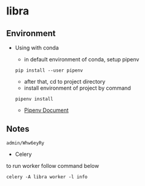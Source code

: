 # libra

## Environment

- Using with conda

    + in default environment of conda, setup pipenv
    ```
    pip install --user pipenv
    ```
    + after that, cd to project directory
    + install environment of project by command
    ```
    pipenv install
    ```
    + [Pipenv Document](https://docs.pipenv.org/)

## Notes

```
admin/Whw6eyRy
```

- Celery

to run worker follow command below

```
celery -A libra worker -l info
```

